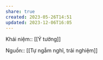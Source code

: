 ```yaml
---
share: true
created: 2023-05-26T14:51
updated: 2023-12-06T16:05
---
```

Khái niệm:: [[Ý tưởng]]

Nguồn:: [[Tự ngẫm nghĩ, trải nghiệm]]